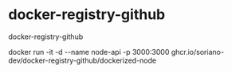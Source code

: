 # docker-registry-github
docker-registry-github

docker run -it  -d --name node-api -p 3000:3000 ghcr.io/soriano-dev/docker-registry-github/dockerized-node